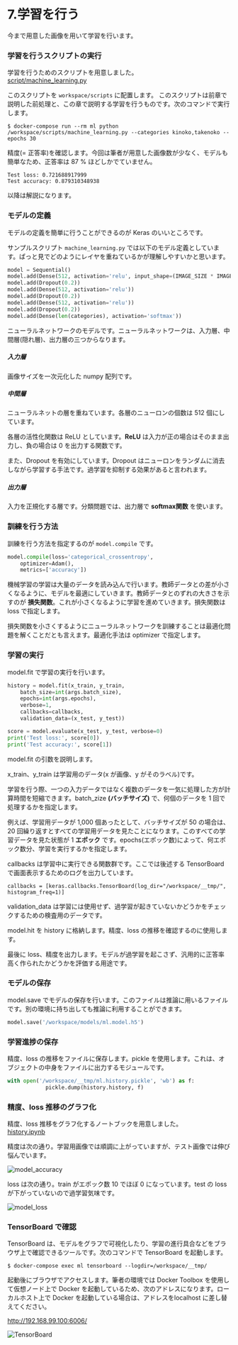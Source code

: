 # 7.学習を行う

今まで用意した画像を用いて学習を行います。

### 学習を行うスクリプトの実行

学習を行うためのスクリプトを用意しました。  
[script/machine_learning.py](script/machine_learning.py)

このスクリプトを ```workspace/scripts``` に配置します。
このスクリプトは前章で説明した前処理と、この章で説明する学習を行うものです。次のコマンドで実行します。

```shell
$ docker-compose run --rm ml python /workspace/scripts/machine_learning.py --categories kinoko,takenoko --epochs 30
```

精度(= 正答率)を確認します。今回は筆者が用意した画像数が少なく、モデルも簡単なため、正答率は 87 % ほどしかでていません。

```
Test loss: 0.721688917999
Test accuracy: 0.879310348938
```

以降は解説になります。

### モデルの定義

モデルの定義を簡単に行うことができるのが Keras のいいところです。

サンプルスクリプト ```machine_learning.py``` では以下のモデル定義としています。ぱっと見でどのようにレイヤを重ねているかが理解しやすいかと思います。

```python
model = Sequential()
model.add(Dense(512, activation='relu', input_shape=(IMAGE_SIZE * IMAGE_SIZE,)))
model.add(Dropout(0.2))
model.add(Dense(512, activation='relu'))
model.add(Dropout(0.2))
model.add(Dense(512, activation='relu'))
model.add(Dropout(0.2))
model.add(Dense(len(categories), activation='softmax'))
```

ニューラルネットワークのモデルです。ニューラルネットワークは、入力層、中間層(隠れ層)、出力層の三つからなります。

##### 入力層

画像サイズを一次元化した numpy 配列です。

##### 中間層

ニューラルネットの層を重ねています。各層のニューロンの個数は 512 個にしています。

各層の活性化関数は ReLU としています。**ReLU** は入力が正の場合はそのまま出力し、負の場合は 0 を出力する関数です。

また、Dropout を有効にしています。Dropout はニューロンをランダムに消去しながら学習する手法です。過学習を抑制する効果があると言われます。

##### 出力層

入力を正規化する層です。分類問題では、出力層で **softmax関数** を使います。

### 訓練を行う方法

訓練を行う方法を指定するのが ```model.compile``` です。

```python
model.compile(loss='categorical_crossentropy',
    optimizer=Adam(),
    metrics=['accuracy'])
```

機械学習の学習は大量のデータを読み込んで行います。教師データとの差が小さくなるように、モデルを最適にしていきます。教師データとのずれの大きさを示すのが **損失関数**。これが小さくなるように学習を進めていきます。損失関数は loss で指定します。

損失関数を小さくするようにニューラルネットワークを訓練することは最適化問題を解くことだとも言えます。最適化手法は optimizer で指定します。

### 学習の実行

model.fit で学習の実行を行います。

```python
history = model.fit(x_train, y_train,
    batch_size=int(args.batch_size),
    epochs=int(args.epochs),
    verbose=1,
    callbacks=callbacks,
    validation_data=(x_test, y_test))

score = model.evaluate(x_test, y_test, verbose=0)
print('Test loss:', score[0])
print('Test accuracy:', score[1])
```

model.fit の引数を説明します。

x_train、y_train は学習用のデータ(x が画像、y がそのラベル)です。

学習を行う際、一つの入力データではなく複数のデータを一気に処理した方が計算時間を短縮できます。batch_zize **(バッチサイズ)** で、何個のデータを 1 回で処理するかを指定します。

例えば、学習用データが 1,000 個あったとして、バッチサイズが 50 の場合は、20 回繰り返すとすべての学習用データを見たことになります。このすべての学習データを見た状態が 1 **エポック** です。epochs(エポック数)によって、何エポック数分、学習を実行するかを指定します。

callbacks は学習中に実行できる関数群です。ここでは後述する TensorBoard で画面表示するためのログを出力しています。

```
callbacks = [keras.callbacks.TensorBoard(log_dir="/workspace/__tmp/", histogram_freq=1)]
```

validation_data は学習には使用せず、過学習が起きていないかどうかをチェックするための検査用のデータです。

model.hit を history に格納します。精度、loss の推移を確認するのに使用します。

最後に loss、精度を出力します。モデルが過学習を起こさず、汎用的に正答率高く作られたかどうかを評価する用途です。

### モデルの保存

model.save でモデルの保存を行います。このファイルは推論に用いるファイルです。別の環境に持ち出しても推論に利用することができます。

```python
model.save('/workspace/models/ml.model.h5')
```

### 学習進捗の保存

精度、loss の推移をファイルに保存します。pickle を使用します。これは、オブジェクトの中身をファイルに出力するモジュールです。

```python
with open('/workspace/__tmp/ml.history.pickle', 'wb') as f:
            pickle.dump(history.history, f)
```

### 精度、loss 推移のグラフ化

精度、loss 推移をグラフ化するノートブックを用意しました。  
[history.ipynb](notebook/history.ipynb)

精度は次の通り。学習用画像では順調に上がっていますが、テスト画像では伸び悩んでいます。

![model_accuracy](image/model_accuracy.png)

loss は次の通り。train がエポック数 10 でほぼ 0 になっています。test の loss が下がっていないので過学習気味です。

![model_loss](image/model_loss.png)

### TensorBoard で確認

TensorBoard は、モデルをグラフで可視化したり、学習の進行具合などをブラウザ上で確認できるツールです。次のコマンドで TensorBoard を起動します。

```
$ docker-compose exec ml tensorboard --logdir=/workspace/__tmp/
```

起動後にブラウザでアクセスします。筆者の環境では Docker Toolbox を使用して仮想ノード上で Docker を起動しているため、次のアドレスになります。ローカルホスト上で Docker を起動している場合は、アドレスをlocalhost に差し替えてください。

http://192.168.99.100:6006/

![TensorBoard](image/TensorBoard.png)
